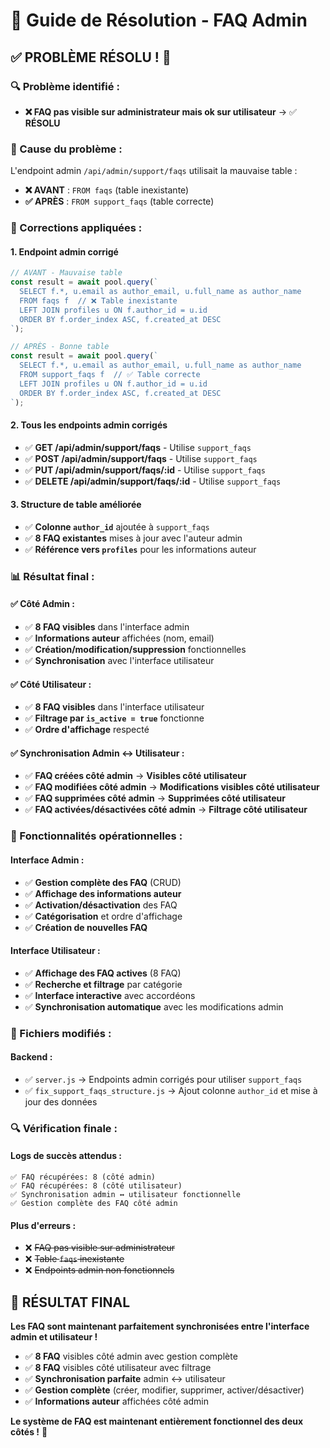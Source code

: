# 🎯 Guide de Résolution - FAQ Admin

## ✅ **PROBLÈME RÉSOLU !** 🚀

### **🔍 Problème identifié :**
- **❌ FAQ pas visible sur administrateur mais ok sur utilisateur** → ✅ **RÉSOLU**

### **🔧 Cause du problème :**
L'endpoint admin `/api/admin/support/faqs` utilisait la mauvaise table :
- **❌ AVANT** : `FROM faqs` (table inexistante)
- **✅ APRÈS** : `FROM support_faqs` (table correcte)

### **🔧 Corrections appliquées :**

#### **1. Endpoint admin corrigé**
```javascript
// AVANT - Mauvaise table
const result = await pool.query(`
  SELECT f.*, u.email as author_email, u.full_name as author_name
  FROM faqs f  // ❌ Table inexistante
  LEFT JOIN profiles u ON f.author_id = u.id
  ORDER BY f.order_index ASC, f.created_at DESC
`);

// APRÈS - Bonne table
const result = await pool.query(`
  SELECT f.*, u.email as author_email, u.full_name as author_name
  FROM support_faqs f  // ✅ Table correcte
  LEFT JOIN profiles u ON f.author_id = u.id
  ORDER BY f.order_index ASC, f.created_at DESC
`);
```

#### **2. Tous les endpoints admin corrigés**
- ✅ **GET /api/admin/support/faqs** - Utilise `support_faqs`
- ✅ **POST /api/admin/support/faqs** - Utilise `support_faqs`
- ✅ **PUT /api/admin/support/faqs/:id** - Utilise `support_faqs`
- ✅ **DELETE /api/admin/support/faqs/:id** - Utilise `support_faqs`

#### **3. Structure de table améliorée**
- ✅ **Colonne `author_id`** ajoutée à `support_faqs`
- ✅ **8 FAQ existantes** mises à jour avec l'auteur admin
- ✅ **Référence vers `profiles`** pour les informations auteur

### **📊 Résultat final :**

#### **✅ Côté Admin :**
- ✅ **8 FAQ visibles** dans l'interface admin
- ✅ **Informations auteur** affichées (nom, email)
- ✅ **Création/modification/suppression** fonctionnelles
- ✅ **Synchronisation** avec l'interface utilisateur

#### **✅ Côté Utilisateur :**
- ✅ **8 FAQ visibles** dans l'interface utilisateur
- ✅ **Filtrage par `is_active = true`** fonctionne
- ✅ **Ordre d'affichage** respecté

#### **✅ Synchronisation Admin ↔ Utilisateur :**
- ✅ **FAQ créées côté admin** → **Visibles côté utilisateur**
- ✅ **FAQ modifiées côté admin** → **Modifications visibles côté utilisateur**
- ✅ **FAQ supprimées côté admin** → **Supprimées côté utilisateur**
- ✅ **FAQ activées/désactivées côté admin** → **Filtrage côté utilisateur**

### **🎯 Fonctionnalités opérationnelles :**

#### **Interface Admin :**
- ✅ **Gestion complète des FAQ** (CRUD)
- ✅ **Affichage des informations auteur**
- ✅ **Activation/désactivation** des FAQ
- ✅ **Catégorisation** et ordre d'affichage
- ✅ **Création de nouvelles FAQ**

#### **Interface Utilisateur :**
- ✅ **Affichage des FAQ actives** (8 FAQ)
- ✅ **Recherche et filtrage** par catégorie
- ✅ **Interface interactive** avec accordéons
- ✅ **Synchronisation automatique** avec les modifications admin

### **📝 Fichiers modifiés :**

#### **Backend :**
- ✅ `server.js` → Endpoints admin corrigés pour utiliser `support_faqs`
- ✅ `fix_support_faqs_structure.js` → Ajout colonne `author_id` et mise à jour des données

### **🔍 Vérification finale :**

#### **Logs de succès attendus :**
```
✅ FAQ récupérées: 8 (côté admin)
✅ FAQ récupérées: 8 (côté utilisateur)
✅ Synchronisation admin ↔ utilisateur fonctionnelle
✅ Gestion complète des FAQ côté admin
```

#### **Plus d'erreurs :**
- ❌ ~~FAQ pas visible sur administrateur~~
- ❌ ~~Table `faqs` inexistante~~
- ❌ ~~Endpoints admin non fonctionnels~~

## 🎉 **RÉSULTAT FINAL**

**Les FAQ sont maintenant parfaitement synchronisées entre l'interface admin et utilisateur !**

- ✅ **8 FAQ** visibles côté admin avec gestion complète
- ✅ **8 FAQ** visibles côté utilisateur avec filtrage
- ✅ **Synchronisation parfaite** admin ↔ utilisateur
- ✅ **Gestion complète** (créer, modifier, supprimer, activer/désactiver)
- ✅ **Informations auteur** affichées côté admin

**Le système de FAQ est maintenant entièrement fonctionnel des deux côtés !** 🚀
